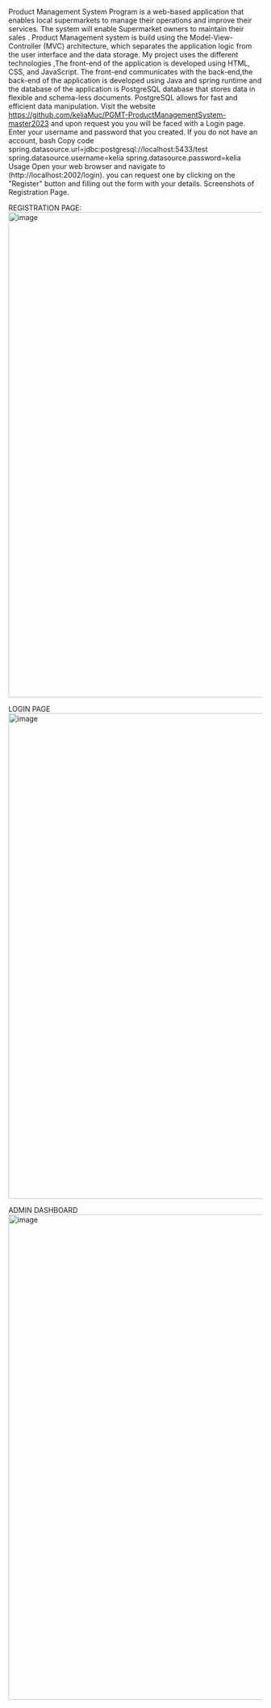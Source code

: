 Product Management System Program is a web-based application that enables local supermarkets to manage their operations and improve their services.
The system will enable Supermarket owners to maintain their sales .
Product Management system is build using the Model-View-Controller (MVC) architecture,
which separates the application logic from the user interface and the data storage. 
My project uses the different technologies ,The front-end of the application is developed using HTML, CSS, and JavaScript. 
The front-end communicates with the back-end,the back-end of the application is developed 
using Java and spring runtime and the database of the application is PostgreSQL database that stores data in flexible and schema-less documents.
PostgreSQL allows for fast and efficient data manipulation.
Visit the website https://github.com/keliaMuc/PGMT-ProductManagementSystem-master2023 and upon request you you will be faced with a Login page.
Enter your username and password that you created. If you do not have an account, 
bash Copy code spring.datasource.url=jdbc:postgresql://localhost:5433/test spring.datasource.username=kelia spring.datasource.password=kelia 
Usage Open your web browser 
and navigate to (http://localhost:2002/login).
you can request one by clicking on the "Register" button and filling out the form with your details.
Screenshots of Registration Page.

REGISTRATION PAGE:
<img width="960" alt="image" src="https://github.com/keliaMuc/PGMT-ProductManagementSystem-master2023/assets/131402223/fec89982-5146-43fc-a06d-b1499c4659a4">

LOGIN PAGE
<img width="960" alt="image" src="https://github.com/keliaMuc/PGMT-ProductManagementSystem-master2023/assets/131402223/f1d1a6fa-b8ed-407e-97f2-02e8167234b0">

ADMIN DASHBOARD
<img width="960" alt="image" src="https://github.com/keliaMuc/PGMT-ProductManagementSystem-master2023/assets/131402223/57370644-d311-4df5-a399-553c80cb4245">



